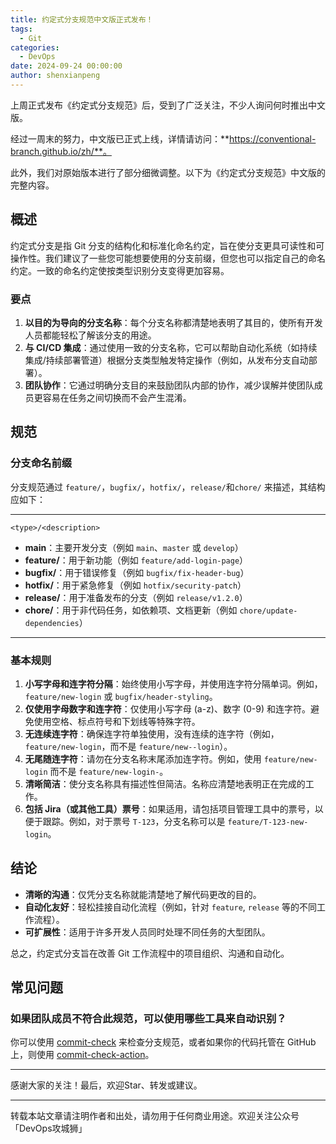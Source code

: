 ```yaml
---
title: 约定式分支规范中文版正式发布！
tags:
  - Git
categories:
  - DevOps
date: 2024-09-24 00:00:00
author: shenxianpeng
---
```


上周正式发布《约定式分支规范》后，受到了广泛关注，不少人询问何时推出中文版。

经过一周末的努力，中文版已正式上线，详情请访问：**https://conventional-branch.github.io/zh/**。

此外，我们对原始版本进行了部分细微调整。以下为《约定式分支规范》中文版的完整内容。

<!-- more -->
## 概述

约定式分支是指 Git 分支的结构化和标准化命名约定，旨在使分支更具可读性和可操作性。我们建议了一些您可能想要使用的分支前缀，但您也可以指定自己的命名约定。一致的命名约定使按类型识别分支变得更加容易。

### 要点

1. **以目的为导向的分支名称**：每个分支名称都清楚地表明了其目的，使所有开发人员都能轻松了解该分支的用途。
2. **与 CI/CD 集成**：通过使用一致的分支名称，它可以帮助自动化系统（如持续集成/持续部署管道）根据分支类型触发特定操作（例如，从发布分支自动部署）。
3. **团队协作**：它通过明确分支目的来鼓励团队内部的协作，减少误解并使团队成员更容易在任务之间切换而不会产生混淆。

## 规范

### 分支命名前缀

分支规范通过 `feature/`，`bugfix/`，`hotfix/`，`release/`和`chore/` 来描述，其结构应如下：

---

```
<type>/<description>
```

- **main**：主要开发分支（例如 `main`、`master` 或 `develop`）
- **feature/**：用于新功能（例如 `feature/add-login-page`）
- **bugfix/**：用于错误修复（例如 `bugfix/fix-header-bug`）
- **hotfix/**：用于紧急修复（例如 `hotfix/security-patch`）
- **release/**：用于准备发布的分支（例如 `release/v1.2.0`）
- **chore/**：用于非代码任务，如依赖项、文档更新（例如 `chore/update-dependencies`）

---

### 基本规则

1. **小写字母和连字符分隔**：始终使用小写字母，并使用连字符分隔单词。例如，`feature/new-login` 或 `bugfix/header-styling`。
2. **仅使用字母数字和连字符**：仅使用小写字母 (a-z)、数字 (0-9) 和连字符。避免使用空格、标点符号和下划线等特殊字符。
3. **无连续连字符**：确保连字符单独使用，没有连续的连字符（例如，`feature/new-login`，而不是 `feature/new--login`）。
4. **无尾随连字符**：请勿在分支名称末尾添加连字符。例如，使用 `feature/new-login` 而不是 `feature/new-login-`。
5. **清晰简洁**：使分支名称具有描述性但简洁。名称应清楚地表明正在完成的工作。
6. **包括 Jira（或其他工具）票号**：如果适用，请包括项目管理工具中的票号，以便于跟踪。例如，对于票号 `T-123`，分支名称可以是 `feature/T-123-new-login`。

## 结论

- **清晰的沟通**：仅凭分支名称就能清楚地了解代码更改的目的。
- **自动化友好**：轻松挂接自动化流程（例如，针对 `feature`, `release` 等的不同工作流程）。
- **可扩展性**：适用于许多开发人员同时处理不同任务的大型团队。

总之，约定式分支旨在改善 Git 工作流程中的项目组织、沟通和自动化。

## 常见问题

### 如果团队成员不符合此规范，可以使用哪些工具来自动识别？

你可以使用 [commit-check](https://github.com/commit-check/commit-check) 来检查分支规范，或者如果你的代码托管在 GitHub 上，则使用 [commit-check-action](https://github.com/commit-check/commit-check-action)。

---

感谢大家的关注！最后，欢迎Star、转发或建议。

---

转载本站文章请注明作者和出处，请勿用于任何商业用途。欢迎关注公众号「DevOps攻城狮」
